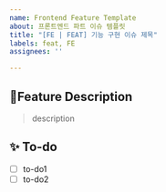 ```yaml
---
name: Frontend Feature Template
about: 프론트엔드 파트 이슈 템플릿
title: "[FE | FEAT] 기능 구현 이슈 제목"
labels: feat, FE
assignees: ''

---
```


## 📌Feature Description
<!-- 해당 이슈에 대한 설명을 적어주세요 -->
> description

## ✨ To-do
<!-- 해당 이슈를 위해 구현해야 될 기능에 대해 적어주세요 -->
- [ ] to-do1
- [ ] to-do2